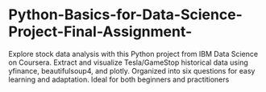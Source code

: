 # Python-Basics-for-Data-Science-Project-Final-Assignment-
Explore stock data analysis with this Python project from IBM Data Science on Coursera. Extract and visualize Tesla/GameStop historical data using yfinance, beautifulsoup4, and plotly. Organized into six questions for easy learning and adaptation. Ideal for both beginners and practitioners
